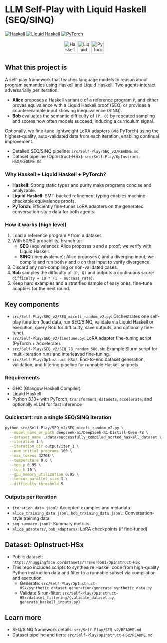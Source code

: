 # LLM Self-Play with Liquid Haskell (SEQ/SINQ)

[![Haskell](https://img.shields.io/badge/Haskell-%235e5086?logo=haskell&logoColor=white)](https://www.haskell.org/)
[![Liquid Haskell](https://img.shields.io/badge/Liquid%20Haskell-%23007ACC)](https://github.com/ucsd-progsys/liquidhaskell)
[![PyTorch](https://img.shields.io/badge/PyTorch-%23EE4C2C?logo=pytorch&logoColor=white)](https://pytorch.org/)

<p align="center">
  <img src="https://upload.wikimedia.org/wikipedia/commons/1/1c/Haskell-Logo.svg" alt="Haskell" height="40"/>
  <img src="https://img.shields.io/badge/Liquid%20Haskell-blue" alt="Liquid Haskell" height="40"/>
  <img src="https://upload.wikimedia.org/wikipedia/commons/9/96/Pytorch_logo.png" alt="PyTorch" height="40"/>
</p>

## What this project is

A self-play framework that teaches language models to reason about program semantics using Haskell and Liquid Haskell. Two agents interact adversarially per iteration:
- **Alice** proposes a Haskell variant `Q` of a reference program `P`, and either proves equivalence with a Liquid Haskell proof (SEQ) or provides a counterexample input showing inequivalence (SINQ).
- **Bob** evaluates the semantic difficulty of `(P, Q)` by repeated sampling and scores how often models succeed, inducing a curriculum signal.

Optionally, we fine-tune lightweight LoRA adapters (via PyTorch) using the highest-quality, auto-validated data from each iteration, enabling continual improvement.

- Detailed SEQ/SINQ pipeline: `src/Self-Play/SEQ_v2/README.md`
- Dataset pipeline (OpInstruct-HSx): `src/Self-Play/OpInstruct-HSx/README.md`

### Why Haskell + Liquid Haskell + PyTorch?
- **Haskell**: Strong static types and purity make programs concise and analyzable.
- **Liquid Haskell**: SMT-backed refinement typing enables machine-checkable equivalence proofs.
- **PyTorch**: Efficiently fine-tunes LoRA adapters on the generated conversation-style data for both agents.

### How it works (high level)
1. Load a reference program `P` from a dataset.
2. With 50/50 probability, branch to:
   - **SEQ** (equivalence): Alice proposes `Q` and a proof; we verify with Liquid Haskell.
   - **SINQ** (inequivalence): Alice proposes `Q` and a diverging input; we compile and run both `P` and `Q` on that input to verify divergence.
3. Discard any non-compiling or non-validated cases.
4. **Bob** samples the difficulty of `(P, Q)` and outputs a continuous score: `difficulty = 10 * (1 - success_rate)`.
5. Keep hard examples and a stratified sample of easy ones; fine-tune adapters for the next round.

## Key components
- `src/Self-Play/SEQ_v2/SEQ_miceli_random_v2.py`: Orchestrates one self-play iteration (load data, run SEQ/SINQ, validate via Liquid Haskell or execution, query Bob for difficulty, save outputs, and optionally fine-tune).
- `src/Self-Play/SEQ_v2/finetune.py`: LoRA adapter fine-tuning script (PyTorch + Accelerate).
- `src/Self-Play/SEQ_v2/SEQ_7B_random_500.sh`: Example Slurm script for multi-iteration runs and interleaved fine-tuning.
- `src/Self-Play/OpInstruct-HSx/`: End-to-end dataset generation, validation, and filtering pipeline for runnable Haskell snippets.

### Requirements
- GHC (Glasgow Haskell Compiler)
- Liquid Haskell
- Python 3.10+ with PyTorch, `transformers`, `datasets`, `accelerate`, and optionally vLLM for fast inference

### Quickstart: run a single SEQ/SINQ iteration
```bash
python src/Self-Play/SEQ_v2/SEQ_miceli_random_v2.py \
  --model_name_or_path deepseek-ai/DeepSeek-R1-Distill-Qwen-7B \
  --dataset_name ./data/successfully_compiled_sorted_haskell_dataset \
  --iteration 1 \
  --iteration_dir output/iter_1 \
  --num_initial_programs 100 \
  --max_tokens 32768 \
  --temperature 0.6 \
  --top_p 0.95 \
  --top_k 20 \
  --gpu_memory_utilization 0.95 \
  --tensor_parallel_size 1 \
  --difficulty_threshold 5
```

### Outputs per iteration
- `iteration_data.jsonl`: Accepted examples and metadata
- `alice_training_data.jsonl`, `bob_training_data.jsonl`: Conversation-style training data
- `seq_summary.jsonl`: Summary metrics
- `alice_adapters/`, `bob_adapters/`: LoRA checkpoints (if fine-tuned)

## Dataset: OpInstruct-HSx
- Public dataset: `https://huggingface.co/datasets/Trevor0501/OpInstruct-HSx`
- This repo includes scripts to synthesize Haskell code from high-quality Python instruction data and filter to a runnable subset via compilation and execution.
  - Generate: `src/Self-Play/OpInstruct-HSx/synthetic_dataset_generation/generate_synthetic_data.py`
  - Validate & run-filter: `src/Self-Play/OpInstruct-HSx/dataset_filtering/{validate_dataset.py, generate_haskell_inputs.py}`

## Learn more
- SEQ/SINQ framework details: `src/Self-Play/SEQ_v2/README.md`
- Dataset pipeline and tiers: `src/Self-Play/OpInstruct-HSx/README.md`
